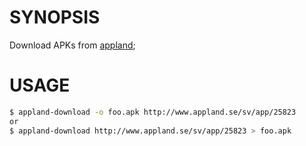 # SYNOPSIS

Download APKs from [appland](http://www.appland.se/);

# USAGE

```sh
$ appland-download -o foo.apk http://www.appland.se/sv/app/25823
or 
$ appland-download http://www.appland.se/sv/app/25823 > foo.apk
```

